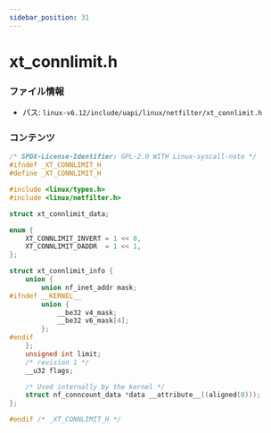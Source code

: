 ```yaml
---
sidebar_position: 31
---
```

# xt_connlimit.h

### ファイル情報

- パス: `linux-v6.12/include/uapi/linux/netfilter/xt_connlimit.h`

### コンテンツ

```h
/* SPDX-License-Identifier: GPL-2.0 WITH Linux-syscall-note */
#ifndef _XT_CONNLIMIT_H
#define _XT_CONNLIMIT_H

#include <linux/types.h>
#include <linux/netfilter.h>

struct xt_connlimit_data;

enum {
	XT_CONNLIMIT_INVERT = 1 << 0,
	XT_CONNLIMIT_DADDR  = 1 << 1,
};

struct xt_connlimit_info {
	union {
		union nf_inet_addr mask;
#ifndef __KERNEL__
		union {
			__be32 v4_mask;
			__be32 v6_mask[4];
		};
#endif
	};
	unsigned int limit;
	/* revision 1 */
	__u32 flags;

	/* Used internally by the kernel */
	struct nf_conncount_data *data __attribute__((aligned(8)));
};

#endif /* _XT_CONNLIMIT_H */

```
